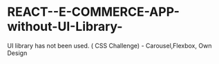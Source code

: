 # REACT--E-COMMERCE-APP-without-UI-Library-
UI library has not been used. ( CSS Challenge) - Carousel,Flexbox, Own Design
